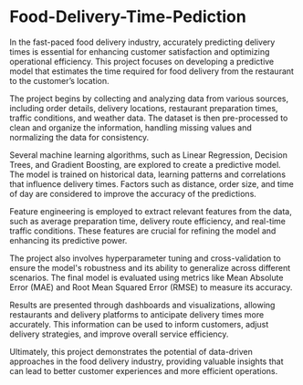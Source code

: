 # Food-Delivery-Time-Pediction
In the fast-paced food delivery industry, accurately predicting delivery times is essential for enhancing customer satisfaction and optimizing operational efficiency. This project focuses on developing a predictive model that estimates the time required for food delivery from the restaurant to the customer’s location.

The project begins by collecting and analyzing data from various sources, including order details, delivery locations, restaurant preparation times, traffic conditions, and weather data. The dataset is then pre-processed to clean and organize the information, handling missing values and normalizing the data for consistency.

Several machine learning algorithms, such as Linear Regression, Decision Trees, and Gradient Boosting, are explored to create a predictive model. The model is trained on historical data, learning patterns and correlations that influence delivery times. Factors such as distance, order size, and time of day are considered to improve the accuracy of the predictions.

Feature engineering is employed to extract relevant features from the data, such as average preparation time, delivery route efficiency, and real-time traffic conditions. These features are crucial for refining the model and enhancing its predictive power.

The project also involves hyperparameter tuning and cross-validation to ensure the model's robustness and its ability to generalize across different scenarios. The final model is evaluated using metrics like Mean Absolute Error (MAE) and Root Mean Squared Error (RMSE) to measure its accuracy.

Results are presented through dashboards and visualizations, allowing restaurants and delivery platforms to anticipate delivery times more accurately. This information can be used to inform customers, adjust delivery strategies, and improve overall service efficiency.

Ultimately, this project demonstrates the potential of data-driven approaches in the food delivery industry, providing valuable insights that can lead to better customer experiences and more efficient operations.
